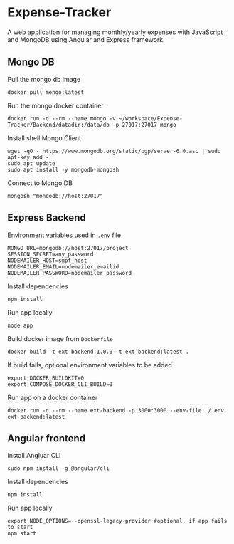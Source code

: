 # Expense-Tracker
A web application for managing monthly/yearly expenses with JavaScript and MongoDB using Angular and Express framework.

## Mongo DB

Pull the mongo db image
```
docker pull mongo:latest
```

Run the mongo docker container
```
docker run -d --rm --name mongo -v ~/workspace/Expense-Tracker/Backend/datadir:/data/db -p 27017:27017 mongo
```

Install shell Mongo Client
```
wget -qO - https://www.mongodb.org/static/pgp/server-6.0.asc | sudo apt-key add -
sudo apt update
sudo apt install -y mongodb-mongosh
```

Connect to Mongo DB
```
mongosh "mongodb://host:27017"
```

## Express Backend

Environment variables used in `.env` file
```
MONGO_URL=mongodb://host:27017/project  
SESSION_SECRET=any_password  
NODEMAILER_HOST=smpt_host  
NODEMAILER_EMAIL=nodemailer_emailid  
NODEMAILER_PASSWORD=nodemailer_password
```

Install dependencies
```
npm install
```

Run app locally
```
node app
```

Build docker image from `Dockerfile`
```
docker build -t ext-backend:1.0.0 -t ext-backend:latest .
```

If build fails, optional environment variables to be added
```
export DOCKER_BUILDKIT=0
export COMPOSE_DOCKER_CLI_BUILD=0
```

Run app on a docker container
```
docker run -d --rm --name ext-backend -p 3000:3000 --env-file ./.env ext-backend:latest
```

## Angular frontend

Install Angluar CLI
```
sudo npm install -g @angular/cli
```

Install dependencies
```
npm install
```

Run app locally
```
export NODE_OPTIONS=--openssl-legacy-provider #optional, if app fails to start
npm start
```
